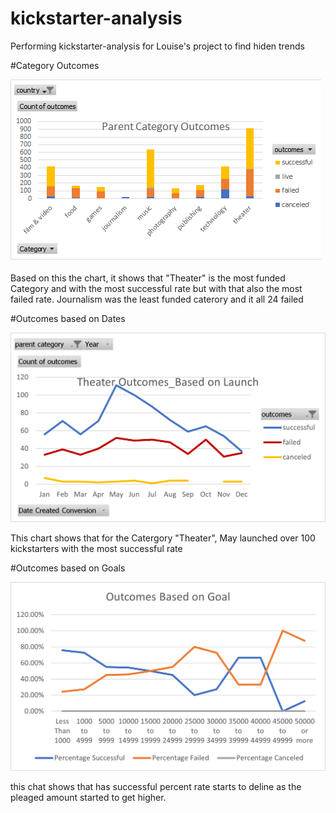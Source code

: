 # kickstarter-analysis
Performing kickstarter-analysis for Louise's project to find hiden trends 

#Category Outcomes

![Parent](Parent%20Category%20Outcomes.png)

Based on this the chart, it shows that "Theater" is the most funded Category and with the most successful rate but with that also the most failed rate. Journalism was the least funded caterory and it all 24 failed

#Outcomes based on Dates

![Date](Theater_Outcomes_vs_Launch.png)

This chart shows that for the Catergory "Theater", May launched over 100 kickstarters with the most successful rate

#Outcomes based on Goals

![goals](Outcomes_vs_Goals.png)

this chat shows that has successful percent rate starts to deline as the pleaged amount started to get higher.
